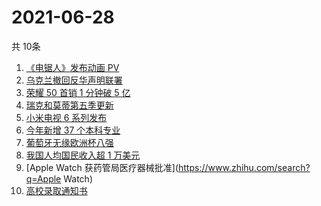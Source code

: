 # 2021-06-28
  共 10条

  <!-- BEGIN -->
  <!-- 最后更新时间:Mon Jun 28 2021 08:11:47 GMT+0000 (Coordinated Universal Time) -->
  1. [《电锯人》发布动画 PV  ](https://www.zhihu.com/search?q=电锯人)
1. [乌克兰撤回反华声明联署](https://www.zhihu.com/search?q=乌克兰)
1. [荣耀 50 首销 1 分钟破 5 亿](https://www.zhihu.com/search?q=荣耀50)
1. [瑞克和莫蒂第五季更新](https://www.zhihu.com/search?q=瑞克和莫蒂)
1. [小米电视 6 系列发布](https://www.zhihu.com/search?q=小米电视)
1. [今年新增 37 个本科专业](https://www.zhihu.com/search?q=新专业)
1. [葡萄牙无缘欧洲杯八强](https://www.zhihu.com/search?q=葡萄牙队)
1. [我国人均国民收入超 1 万美元](https://www.zhihu.com/search?q=人均国民收入)
1. [Apple Watch 获药管局医疗器械批准](https://www.zhihu.com/search?q=Apple Watch)
1. [高校录取通知书](https://www.zhihu.com/search?q=高校录取通知书)
  <!-- END -->
  